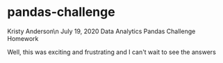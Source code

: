 # pandas-challenge

Kristy Anderson\n
July 19, 2020
Data Analytics
Pandas Challenge Homework

Well, this was exciting and frustrating and I can't wait to see the answers
